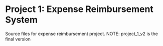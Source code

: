 # Project 1: Expense Reimbursement System
Source files for expense reimbursement project.
NOTE: project_1_v2 is the final version